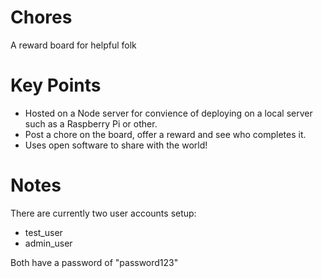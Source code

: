 # Chores
A reward board for helpful folk

# Key Points
- Hosted on a Node server for convience of deploying on a local server such as a Raspberry Pi or other.
- Post a chore on the board, offer a reward and see who completes it.
- Uses open software to share with the world!

# Notes
There are currently two user accounts setup:

* test_user
* admin_user

Both have a password of "password123"